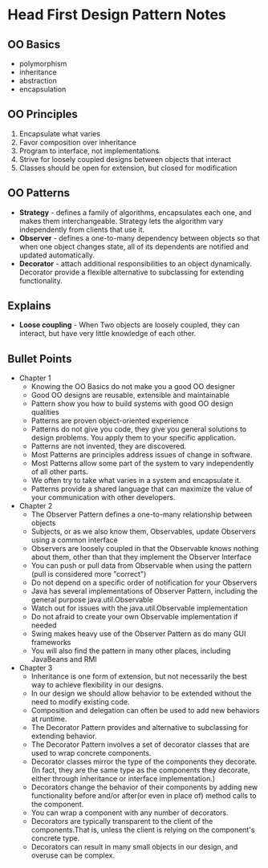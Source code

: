 # Head First Design Pattern Notes

## OO Basics  
* polymorphism
* inheritance
* abstraction
* encapsulation

## OO Principles
1. Encapsulate what varies
2. Favor composition over inheritance
3. Program to interface, not implementations
4. Strive for loosely coupled designs between objects that interact
5. Classes should be open for extension, but closed for modification

## OO Patterns  
* **Strategy** - defines a family of algorithms, encapsulates each one, and makes them interchangeable.
Strategy lets the algorithm vary independently from clients that use it.
* **Observer** - defines a one-to-many dependency between objects so that when one object changes state, all of its dependents are notified and updated automatically.
* **Decorator** - attach additional responsibilities to an object dynamically. Decorator provide a flexible alternative to subclassing for extending functionality. 

## Explains
* **Loose coupling** - When Two objects are loosely coupled, they can interact, but have very little knowledge of each other.

## Bullet Points
* Chapter 1
  * Knowing the OO Basics do not make you a good OO designer
  * Good OO designs are reusable, extensible and maintainable
  * Pattern show you how to build systems with good OO design qualities
  * Patterns are proven object-oriented experience
  * Patterns do not give you code, they give you general solutions to design problems. You apply them to your specific application.
  * Patterns are not invented, they are discovered.
  * Most Patterns are principles address issues of change in software.
  * Most Patterns allow some part of the system to vary independently of all other parts.
  * We often try to take what varies in a system and encapsulate it.
  * Patterns provide a shared language that can maximize the value of your communication with other developers.
* Chapter 2
  * The Observer Pattern defines a one-to-many relationship between objects
  * Subjects, or as we also know them, Observables, update Observers using a common interface
  * Observers are loosely coupled in that the Observable knows nothing about them, other than that they implement the Observer Interface
  * You can push or pull data from Observable when using the pattern (pull is considered more "correct")
  * Do not depend on a specific order of notification for your Observers
  * Java has several implementations of Observer Pattern, including the general purpose java.util.Observable
  * Watch out for issues with the java.util.Observable implementation
  * Do not afraid to create your own Observable implementation if needed
  * Swing makes heavy use of the Observer Pattern as do many GUI frameworks
  * You will also find the pattern in many other places, including JavaBeans and RMI
* Chapter 3
  * Inheritance is one form of extension, but not necessarily the best way to achieve flexibility in our designs.
  * In our design we should allow behavior to be extended without the need to modify existing code.
  * Composition and delegation can often be used to add new behaviors at runtime.
  * The Decorator Pattern provides and alternative to subclassing for extending behavior.
  * The Decorator Pattern involves a set of decorator classes that are used to wrap concrete components.
  * Decorator classes mirror the type of the components they decorate.(In fact, they are the same type as the components they decorate, either through inheritance or interface implementation.)
  * Decorators change the behavior of their components by adding new functionality before and/or after(or even in place of) method calls to the component.
  * You can wrap a component with any number of decorators.
  * Decorators are typically transparent to the client of the components.That is, unless the client is relying on the component's concrete type.
  * Decorators can result in many small objects in our design, and overuse can be complex.
